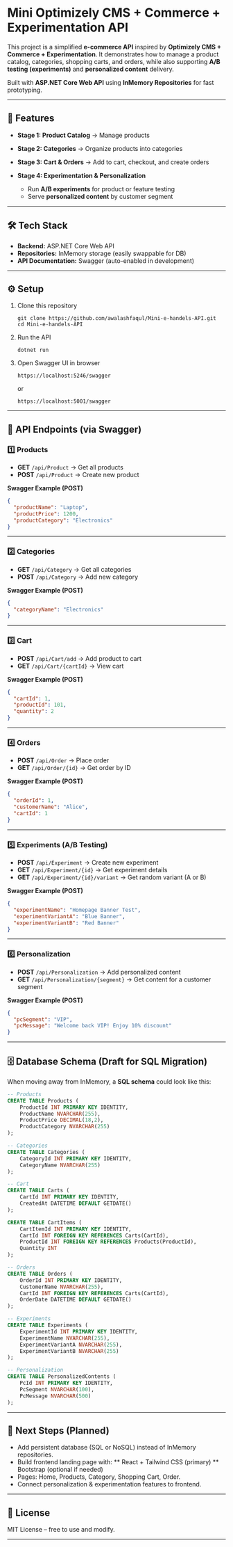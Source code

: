 # Mini Optimizely CMS + Commerce + Experimentation API

This project is a simplified **e-commerce API** inspired by **Optimizely CMS + Commerce + Experimentation**. It demonstrates how to manage a product catalog, categories, shopping carts, and orders, while also supporting **A/B testing (experiments)** and **personalized content** delivery.

Built with **ASP.NET Core Web API** using **InMemory Repositories** for fast prototyping.

---

## 🚀 Features

* **Stage 1: Product Catalog** → Manage products
* **Stage 2: Categories** → Organize products into categories
* **Stage 3: Cart & Orders** → Add to cart, checkout, and create orders
* **Stage 4: Experimentation & Personalization**

  * Run **A/B experiments** for product or feature testing
  * Serve **personalized content** by customer segment

---

## 🛠️ Tech Stack

* **Backend:** ASP.NET Core Web API
* **Repositories:** InMemory storage (easily swappable for DB)
* **API Documentation:** Swagger (auto-enabled in development)

---

## ⚙️ Setup

1. Clone this repository

   ```
   git clone https://github.com/awalashfaqul/Mini-e-handels-API.git
   cd Mini-e-handels-API
   ```

2. Run the API

   ```
   dotnet run
   ```

3. Open Swagger UI in browser

   ```
   https://localhost:5246/swagger
   ```
   or
   ```
   https://localhost:5001/swagger
   ```

---

## 📌 API Endpoints (via Swagger)

### 1️⃣ Products

* **GET** `/api/Product` → Get all products
* **POST** `/api/Product` → Create new product

**Swagger Example (POST)**

```json
{
  "productName": "Laptop",
  "productPrice": 1200,
  "productCategory": "Electronics"
}
```

---

### 2️⃣ Categories

* **GET** `/api/Category` → Get all categories
* **POST** `/api/Category` → Add new category

**Swagger Example (POST)**

```json
{
  "categoryName": "Electronics"
}
```

---

### 3️⃣ Cart

* **POST** `/api/Cart/add` → Add product to cart
* **GET** `/api/Cart/{cartId}` → View cart

**Swagger Example (POST)**

```json
{
  "cartId": 1,
  "productId": 101,
  "quantity": 2
}
```

---

### 4️⃣ Orders

* **POST** `/api/Order` → Place order
* **GET** `/api/Order/{id}` → Get order by ID

**Swagger Example (POST)**

```json
{
  "orderId": 1,
  "customerName": "Alice",
  "cartId": 1
}
```

---

### 5️⃣ Experiments (A/B Testing)

* **POST** `/api/Experiment` → Create new experiment
* **GET** `/api/Experiment/{id}` → Get experiment details
* **GET** `/api/Experiment/{id}/variant` → Get random variant (A or B)

**Swagger Example (POST)**

```json
{
  "experimentName": "Homepage Banner Test",
  "experimentVariantA": "Blue Banner",
  "experimentVariantB": "Red Banner"
}
```

---

### 6️⃣ Personalization

* **POST** `/api/Personalization` → Add personalized content
* **GET** `/api/Personalization/{segment}` → Get content for a customer segment

**Swagger Example (POST)**

```json
{
  "pcSegment": "VIP",
  "pcMessage": "Welcome back VIP! Enjoy 10% discount"
}
```

---

## 🗄️ Database Schema (Draft for SQL Migration)

When moving away from InMemory, a **SQL schema** could look like this:

```sql
-- Products
CREATE TABLE Products (
    ProductId INT PRIMARY KEY IDENTITY,
    ProductName NVARCHAR(255),
    ProductPrice DECIMAL(18,2),
    ProductCategory NVARCHAR(255)
);

-- Categories
CREATE TABLE Categories (
    CategoryId INT PRIMARY KEY IDENTITY,
    CategoryName NVARCHAR(255)
);

-- Cart
CREATE TABLE Carts (
    CartId INT PRIMARY KEY IDENTITY,
    CreatedAt DATETIME DEFAULT GETDATE()
);

CREATE TABLE CartItems (
    CartItemId INT PRIMARY KEY IDENTITY,
    CartId INT FOREIGN KEY REFERENCES Carts(CartId),
    ProductId INT FOREIGN KEY REFERENCES Products(ProductId),
    Quantity INT
);

-- Orders
CREATE TABLE Orders (
    OrderId INT PRIMARY KEY IDENTITY,
    CustomerName NVARCHAR(255),
    CartId INT FOREIGN KEY REFERENCES Carts(CartId),
    OrderDate DATETIME DEFAULT GETDATE()
);

-- Experiments
CREATE TABLE Experiments (
    ExperimentId INT PRIMARY KEY IDENTITY,
    ExperimentName NVARCHAR(255),
    ExperimentVariantA NVARCHAR(255),
    ExperimentVariantB NVARCHAR(255)
);

-- Personalization
CREATE TABLE PersonalizedContents (
    PcId INT PRIMARY KEY IDENTITY,
    PcSegment NVARCHAR(100),
    PcMessage NVARCHAR(500)
);
```

---

## 🔮 Next Steps (Planned)
* Add persistent database (SQL or NoSQL) instead of InMemory repositories.
* Build frontend landing page with:
** React + Tailwind CSS (primary)
** Bootstrap (optional if needed)
* Pages: Home, Products, Category, Shopping Cart, Order.
* Connect personalization & experimentation features to frontend.

---

## 📜 License

MIT License – free to use and modify.

---
